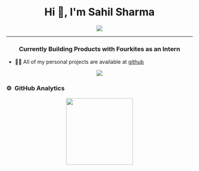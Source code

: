 <h1 align="center">Hi 👋, I'm Sahil Sharma</h1>
<div align="center">
  <img src="https://i.imgur.com/YvtfOnT.gif" align="center" allowFullScreen>
</div>
<hr>
<h3 align="center">Currently Building Products with Fourkites as an Intern</h3>


- 👨‍💻 All of my personal projects are available at [github](https://github.com/sahil2311sharma?tab=repositories)




<p align="center">
  <img src="https://komarev.com/ghpvc/?username=sahil-sharma-fk&color=blueviolet&style=flat">
</p>




### ⚙️ &nbsp;GitHub Analytics

<p align="center">
<a href="https://github.com/sahil-sharma-fk">
  <img height="180em" src="https://github-readme-stats-eight-theta.vercel.app/api?username=sahil-sharma-fk&show_icons=true&theme=algolia&include_all_commits=true&count_private=true"/>
</a>
</p>
